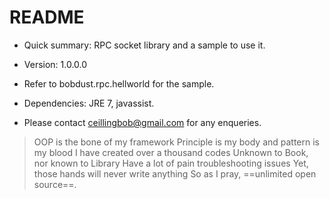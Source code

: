 # README #


* Quick summary: RPC socket library and a sample to use it.
* Version: 1.0.0.0

* Refer to bobdust.rpc.hellworld for the sample.
* Dependencies: JRE 7, javassist.

* Please contact ceillingbob@gmail.com for any enqueries.

> OOP is the bone of my framework
> Principle is my body and pattern is my blood
> I have created over a thousand codes
> Unknown to Book, nor known to Library
> Have a lot of pain troubleshooting issues
> Yet, those hands will never write anything
> So as I pray,
> ==unlimited open source==.
